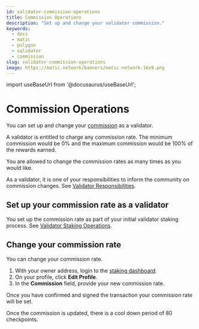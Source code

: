 ```yaml
---
id: validator-commission-operations
title: Commission Operations
description: "Set up and change your validator commission."
keywords:
  - docs
  - matic
  - polygon
  - validator
  - commission
slug: validator-commission-operations
image: https://matic.network/banners/matic-network-16x9.png
---
```

import useBaseUrl from '@docusaurus/useBaseUrl';

# **Commission Operations**

You can set up and change your [commission](/docs/maintain/glossary#commission) as a validator.

A validator is entitled to charge any commission rate. The minimum commission would be 0% and the maximum commission would be 100% of the rewards earned.

You are allowed to change the commission rates as many times as you would like.

As a validator, it is one of your responsibilities to inform the community on commission changes. See [Validator Responsibilities](/docs/maintain/validator/responsibilities.md).

## **Set up your commission rate as a validator**

You set up the commission rate as part of your initial validator staking process. See [Validator Staking Operations](validator-staking-operations.md).

## **Change your commission rate**

You can change your commission rate.

1. With your owner address, login to the [staking dashboard](https://staking.polygon.technology/).
1. On your profile, click **Edit Profile**.
1. In the **Commission** field, provide your new commission rate.

Once you have confirmed and signed the transaction your commission rate will be set.

Once the commission is updated, there is a cool down period of 80 checkpoints.
